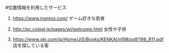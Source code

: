 #位置情報を利用したサービス

1. https://www.ingress.com/
ゲーム好きな若者

1. http://pc.colopl.jp/pages/wl/welcome.html
女性や子供

1. https://www.oki.com/jp/Home/JIS/Books/KENKAI/n198/pdf/198_R11.pdf
店を探している客
